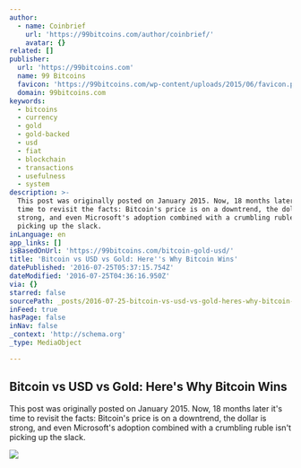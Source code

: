 ```yaml
---
author:
  - name: Coinbrief
    url: 'https://99bitcoins.com/author/coinbrief/'
    avatar: {}
related: []
publisher:
  url: 'https://99bitcoins.com'
  name: 99 Bitcoins
  favicon: 'https://99bitcoins.com/wp-content/uploads/2015/06/favicon.png'
  domain: 99bitcoins.com
keywords:
  - bitcoins
  - currency
  - gold
  - gold-backed
  - usd
  - fiat
  - blockchain
  - transactions
  - usefulness
  - system
description: >-
  This post was originally posted on January 2015. Now, 18 months later it's
  time to revisit the facts: Bitcoin's price is on a downtrend, the dollar is
  strong, and even Microsoft's adoption combined with a crumbling ruble isn't
  picking up the slack.
inLanguage: en
app_links: []
isBasedOnUrl: 'https://99bitcoins.com/bitcoin-gold-usd/'
title: 'Bitcoin vs USD vs Gold: Here''s Why Bitcoin Wins'
datePublished: '2016-07-25T05:37:15.754Z'
dateModified: '2016-07-25T04:36:16.950Z'
via: {}
starred: false
sourcePath: _posts/2016-07-25-bitcoin-vs-usd-vs-gold-heres-why-bitcoin-wins.md
inFeed: true
hasPage: false
inNav: false
_context: 'http://schema.org'
_type: MediaObject

---
```

<article style=""><h1>Bitcoin vs USD vs Gold: Here's Why Bitcoin Wins</h1><p>This post was originally posted on January 2015. Now, 18 months later it's time to revisit the facts: Bitcoin's price is on a downtrend, the dollar is strong, and even Microsoft's adoption combined with a crumbling ruble isn't picking up the slack.</p><img src="http://99bitcoins.com/wp-content/uploads/2015/01/Bureau-of-Engraving-Capitol-Escapes-3.jpg" /></article>